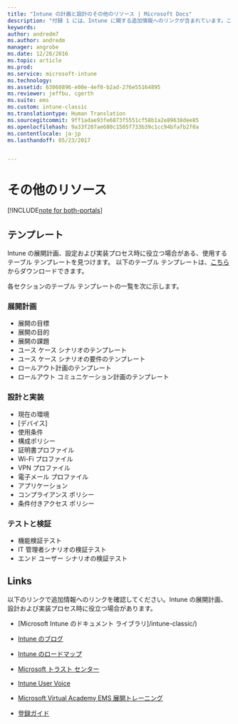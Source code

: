 ```yaml
---
title: "Intune の計画と設計のその他のリソース | Microsoft Docs"
description: "付録 1 には、Intune に関する追加情報へのリンクが含まれています。これは、Intune の展開計画と実装プロセス時に役立つ場合があります。"
keywords: 
author: andredm7
ms.author: andredm
manager: angrobe
ms.date: 12/28/2016
ms.topic: article
ms.prod: 
ms.service: microsoft-intune
ms.technology: 
ms.assetid: 63060896-e00e-4ef0-b2ad-276e55164895
ms.reviewer: jeffbu, cgerth
ms.suite: ems
ms.custom: intune-classic
ms.translationtype: Human Translation
ms.sourcegitcommit: 9ff1adae93fe6873f5551cf58b1a2e89638dee85
ms.openlocfilehash: 9a33f207ae680c1505f733b39c1cc94bfafb2f0a
ms.contentlocale: ja-jp
ms.lasthandoff: 05/23/2017


---
```


# <a name="additional-resources"></a>その他のリソース

[!INCLUDE[note for both-portals](../includes/note-for-both-portals.md)]

## <a name="templates"></a>テンプレート

Intune の展開計画、設定および実装プロセス時に役立つ場合がある、使用するテーブル テンプレートを見つけます。 以下のテーブル テンプレートは、[こちら](https://gallery.technet.microsoft.com/Intune-deployment-planning-fae156c2?redir=0)からダウンロードできます。

各セクションのテーブル テンプレートの一覧を次に示します。

### <a name="deployment-planning"></a>展開計画

- 展開の目標
- 展開の目的
- 展開の課題
- ユース ケース シナリオのテンプレート
- ユース ケース シナリオの要件のテンプレート
- ロールアウト計画のテンプレート
- ロールアウト コミュニケーション計画のテンプレート

### <a name="design-and-implementation"></a>設計と実装

- 現在の環境
- [デバイス]
- 使用条件
- 構成ポリシー
- 証明書プロファイル
- Wi-Fi プロファイル
- VPN プロファイル
- 電子メール プロファイル
- アプリケーション
- コンプライアンス ポリシー
- 条件付きアクセス ポリシー

### <a name="test-and-validation"></a>テストと検証

- 機能検証テスト
- IT 管理者シナリオの検証テスト
- エンド ユーザー シナリオの検証テスト

## <a name="links"></a>Links

以下のリンクで追加情報へのリンクを確認してください。Intune の展開計画、設計および実装プロセス時に役立つ場合があります。

-   [Microsoft Intune のドキュメント ライブラリ]/intune-classic/)

-   [Intune のブログ](https://blogs.technet.microsoft.com/enterprisemobility/)

-   [Intune のロードマップ](https://www.microsoft.com/server-cloud/roadmap/)

-   [Microsoft トラスト センター](http://www.microsoft.com/TrustCenter/default.aspx)

-   [Intune User Voice](http://microsoftintune.uservoice.com/)

-   [Microsoft Virtual Academy EMS 展開トレーニング](https://mva.microsoft.com/training-courses/deploying-microsoft-enterprise-mobility-suite-16408?l=wjq9vmwvD_5805996570)

-   [登録ガイド](https://gallery.technet.microsoft.com/Intune-End-User-Enrollment-3a0c9b0c?WT.mc_id=Blog_Intune_General_PCIT)

